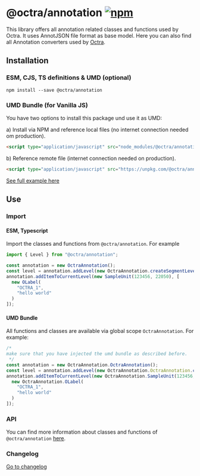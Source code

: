 # @octra/annotation <a href="https://www.npmjs.com/package/@octra/annotation"><img alt="npm" src="https://img.shields.io/npm/v/@octra/annotation"></a>

This library offers all annotation related classes and functions used by Octra. It uses AnnotJSON file format as base
model. Here you can also find all Annotation converters used by [Octra](https://github.com/IPS-LMU/octra).

## Installation

### ESM, CJS, TS definitions & UMD (optional)

````shell
npm install --save @octra/annotation
````

### UMD Bundle (for Vanilla JS)

You have two options to install this package und use it as UMD:

a) Install via NPM and reference local files (no internet connection needed om production).
````html
<script type="application/javascript" src="node_modules/@octra/annotation/index.umd.js"></script>
````

b) Reference remote file  (internet connection needed on production).
````html
<script type="application/javascript" src="https://unpkg.com/@octra/annotation/index.umd.js"></script>
````

[See full example here](https://github.com/IPS-LMU/octra/blob/main/apps/web-components-demo/index.html)

## Use

### Import

#### ESM, Typescript

Import the classes and functions from `@octra/annotation`. For example

````typescript
import { Level } from "@octra/annotation";

const annotation = new OctraAnnotation();
const level = annotation.addLevel(new OctraAnnotation.createSegmentLevel("OCTRA_1"));
annotation.addItemToCurrentLevel(new SampleUnit(123456, 22050), [
  new OLabel(
    "OCTRA_1",
    "hello world"
  )
]);
````

#### UMD Bundle

All functions and classes are available via global scope `OctraAnnotation`. For example:

```javascript
/*
make sure that you have injected the umd bundle as described before.
 */
const annotation = new OctraAnnotation.OctraAnnotation();
const level = annotation.addLevel(new OctraAnnotation.OctraAnnotation.createSegmentLevel("OCTRA_1"));
annotation.addItemToCurrentLevel(new OctraAnnotation.SampleUnit(123456, 22050), [
  new OctraAnnotation.OLabel(
    "OCTRA_1",
    "hello world"
  )
]);
```

### API

You can find more information about classes and functions of `@octra/annotation` [here](https://ips-lmu.github.io/octra/modules/_octra_annotation.html).

### Changelog

[Go to changelog](https://github.com/IPS-LMU/octra/blob/main/libs/annotation/CHANGELOG.md)
